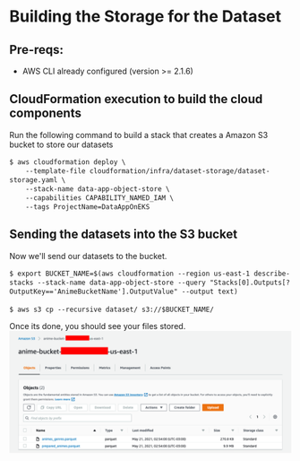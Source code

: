 # Building the Storage for the Dataset

## Pre-reqs:

- AWS CLI already configured (version >= 2.1.6)

## CloudFormation execution to build the cloud components

Run the following command to build a stack that creates a Amazon S3 bucket to store our datasets
```
$ aws cloudformation deploy \
    --template-file cloudformation/infra/dataset-storage/dataset-storage.yaml \
    --stack-name data-app-object-store \
    --capabilities CAPABILITY_NAMED_IAM \
    --tags ProjectName=DataAppOnEKS
```

## Sending the datasets into the S3 bucket

Now we'll send our datasets to the bucket.
```
$ export BUCKET_NAME=$(aws cloudformation --region us-east-1 describe-stacks --stack-name data-app-object-store --query "Stacks[0].Outputs[?OutputKey=='AnimeBucketName'].OutputValue" --output text)

$ aws s3 cp --recursive dataset/ s3://$BUCKET_NAME/
```
Once its done, you should see your files stored.
![S3-Bucket.png](../../../images/S3-Bucket.png)